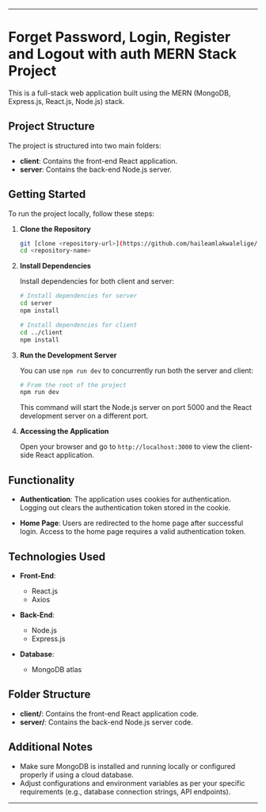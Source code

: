 ----

# Forget Password, Login, Register and Logout with auth MERN Stack Project

This is a full-stack web application built using the MERN (MongoDB, Express.js, React.js, Node.js) stack.

## Project Structure

The project is structured into two main folders:

- **client**: Contains the front-end React application.
- **server**: Contains the back-end Node.js server.

## Getting Started

To run the project locally, follow these steps:

1. **Clone the Repository**

   ```bash
   git [clone <repository-url>](https://github.com/haileamlakwalelige/Forget-password--Login--register---logout-in-MERN-Stack-with-auth)
   cd <repository-name>
   ```

2. **Install Dependencies**

   Install dependencies for both client and server:

   ```bash
   # Install dependencies for server
   cd server
   npm install

   # Install dependencies for client
   cd ../client
   npm install
   ```

3. **Run the Development Server**

   You can use `npm run dev` to concurrently run both the server and client:

   ```bash
   # From the root of the project
   npm run dev
   ```

   This command will start the Node.js server on port 5000 and the React development server on a different port.

4. **Accessing the Application**

   Open your browser and go to `http://localhost:3000` to view the client-side React application.

## Functionality

- **Authentication**: The application uses cookies for authentication. Logging out clears the authentication token stored in the cookie.
  
- **Home Page**: Users are redirected to the home page after successful login. Access to the home page requires a valid authentication token.

## Technologies Used

- **Front-End**:
  - React.js
  - Axios
  
- **Back-End**:
  - Node.js
  - Express.js

- **Database**:
  - MongoDB atlas

## Folder Structure

- **client/**: Contains the front-end React application code.
- **server/**: Contains the back-end Node.js server code.

## Additional Notes

- Make sure MongoDB is installed and running locally or configured properly if using a cloud database.
- Adjust configurations and environment variables as per your specific requirements (e.g., database connection strings, API endpoints).

---


